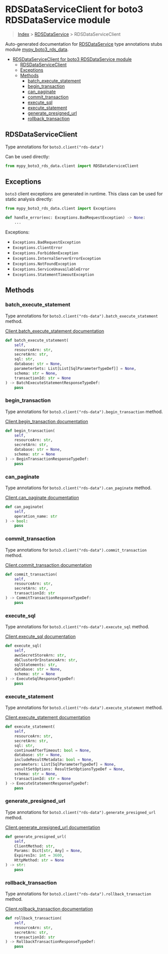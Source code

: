 # RDSDataServiceClient for boto3 RDSDataService module

> [Index](../index.md) > [RDSDataService](./index.md) > RDSDataServiceClient

Auto-generated documentation for [RDSDataService](https://boto3.amazonaws.com/v1/documentation/api/latest/reference/services/rds-data.html#RDSDataService)
type annotations stubs module [mypy_boto3_rds_data](https://pypi.org/project/mypy-boto3-rds-data/).

- [RDSDataServiceClient for boto3 RDSDataService module](#rdsdataserviceclient-for-boto3-rdsdataservice-module)
  - [RDSDataServiceClient](#rdsdataserviceclient)
  - [Exceptions](#exceptions)
  - [Methods](#methods)
    - [batch_execute_statement](#batch_execute_statement)
    - [begin_transaction](#begin_transaction)
    - [can_paginate](#can_paginate)
    - [commit_transaction](#commit_transaction)
    - [execute_sql](#execute_sql)
    - [execute_statement](#execute_statement)
    - [generate_presigned_url](#generate_presigned_url)
    - [rollback_transaction](#rollback_transaction)

## RDSDataServiceClient

Type annotations for `boto3.client("rds-data")`

Can be used directly:

```python
from mypy_boto3_rds_data.client import RDSDataServiceClient
```

## Exceptions


`boto3` client exceptions are generated in runtime. This class can be used for static analysis directly:

```python
from mypy_boto3_rds_data.client import Exceptions

def handle_error(exc: Exceptions.BadRequestException) -> None:
    ...
```


Exceptions:

- `Exceptions.BadRequestException`
- `Exceptions.ClientError`
- `Exceptions.ForbiddenException`
- `Exceptions.InternalServerErrorException`
- `Exceptions.NotFoundException`
- `Exceptions.ServiceUnavailableError`
- `Exceptions.StatementTimeoutException`


## Methods


### batch_execute_statement

Type annotations for `boto3.client("rds-data").batch_execute_statement` method.

[Client.batch_execute_statement documentation](https://boto3.amazonaws.com/v1/documentation/api/latest/reference/services/rds-data.html#RDSDataService.Client.batch_execute_statement)

```python
def batch_execute_statement(
    self,
    resourceArn: str,
    secretArn: str,
    sql: str,
    database: str = None,
    parameterSets: List[List[SqlParameterTypeDef]] = None,
    schema: str = None,
    transactionId: str = None
) -> BatchExecuteStatementResponseTypeDef:
    pass
```

### begin_transaction

Type annotations for `boto3.client("rds-data").begin_transaction` method.

[Client.begin_transaction documentation](https://boto3.amazonaws.com/v1/documentation/api/latest/reference/services/rds-data.html#RDSDataService.Client.begin_transaction)

```python
def begin_transaction(
    self,
    resourceArn: str,
    secretArn: str,
    database: str = None,
    schema: str = None
) -> BeginTransactionResponseTypeDef:
    pass
```

### can_paginate

Type annotations for `boto3.client("rds-data").can_paginate` method.

[Client.can_paginate documentation](https://boto3.amazonaws.com/v1/documentation/api/latest/reference/services/rds-data.html#RDSDataService.Client.can_paginate)

```python
def can_paginate(
    self,
    operation_name: str
) -> bool:
    pass
```

### commit_transaction

Type annotations for `boto3.client("rds-data").commit_transaction` method.

[Client.commit_transaction documentation](https://boto3.amazonaws.com/v1/documentation/api/latest/reference/services/rds-data.html#RDSDataService.Client.commit_transaction)

```python
def commit_transaction(
    self,
    resourceArn: str,
    secretArn: str,
    transactionId: str
) -> CommitTransactionResponseTypeDef:
    pass
```

### execute_sql

Type annotations for `boto3.client("rds-data").execute_sql` method.

[Client.execute_sql documentation](https://boto3.amazonaws.com/v1/documentation/api/latest/reference/services/rds-data.html#RDSDataService.Client.execute_sql)

```python
def execute_sql(
    self,
    awsSecretStoreArn: str,
    dbClusterOrInstanceArn: str,
    sqlStatements: str,
    database: str = None,
    schema: str = None
) -> ExecuteSqlResponseTypeDef:
    pass
```

### execute_statement

Type annotations for `boto3.client("rds-data").execute_statement` method.

[Client.execute_statement documentation](https://boto3.amazonaws.com/v1/documentation/api/latest/reference/services/rds-data.html#RDSDataService.Client.execute_statement)

```python
def execute_statement(
    self,
    resourceArn: str,
    secretArn: str,
    sql: str,
    continueAfterTimeout: bool = None,
    database: str = None,
    includeResultMetadata: bool = None,
    parameters: List[SqlParameterTypeDef] = None,
    resultSetOptions: ResultSetOptionsTypeDef = None,
    schema: str = None,
    transactionId: str = None
) -> ExecuteStatementResponseTypeDef:
    pass
```

### generate_presigned_url

Type annotations for `boto3.client("rds-data").generate_presigned_url` method.

[Client.generate_presigned_url documentation](https://boto3.amazonaws.com/v1/documentation/api/latest/reference/services/rds-data.html#RDSDataService.Client.generate_presigned_url)

```python
def generate_presigned_url(
    self,
    ClientMethod: str,
    Params: Dict[str, Any] = None,
    ExpiresIn: int = 3600,
    HttpMethod: str = None
) -> str:
    pass
```

### rollback_transaction

Type annotations for `boto3.client("rds-data").rollback_transaction` method.

[Client.rollback_transaction documentation](https://boto3.amazonaws.com/v1/documentation/api/latest/reference/services/rds-data.html#RDSDataService.Client.rollback_transaction)

```python
def rollback_transaction(
    self,
    resourceArn: str,
    secretArn: str,
    transactionId: str
) -> RollbackTransactionResponseTypeDef:
    pass
```



